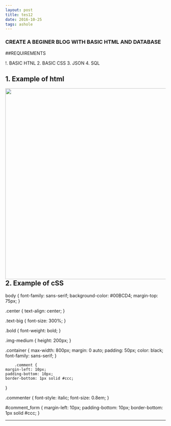 ```yaml
---
layout: post
title: tes12
date: 2016-10-25 
tags: ashole    
---
```



### CREATE A BEGINER BLOG WITH BASIC HTML AND DATABASE  


##REQUIREMENTS

!. BASIC HTNL 
2. BASIC CSS
3. JSON 
4. SQL


## 1. Example of html
 <img src="http://i.imgur.com/RseUetA.png"  height="600" width="600" align="left" > 
  
  
  <!--more-->


## 2. Example of cSS 

<p>    body {
    font-family: sans-serif;
    background-color: #00BCD4;
    margin-top: 75px;
}

.center {
    text-align: center;
}

.text-big {
    font-size: 300%;
}

.bold {
    font-weight: bold;
}

.img-medium {
    height: 200px;
}

 .container  {
        max-width: 800px;
        margin: 0 auto;
        padding: 50px;
        color: black;
        font-family: sans-serif;
        }
        
        .comment {
    margin-left: 10px;
    padding-bottom: 10px;
    border-bottom: 1px solid #ccc;
}

.commenter {
    font-style: italic;
    font-size: 0.8em;
}

#comment_form {
    margin-left: 10px;
    padding-bottom: 10px;
    border-bottom: 1px solid #ccc;
}          

</p>

 ---------------------

